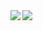 <a href="https://github.com/5h4k3m3/github-readme-stats">
  <img align="left" src="https://github-readme-stats.vercel.app/api?username=5h4k3m3&count_private=true&show_icons=true" />
</a>

<a href="https://github.com/5h4k3m3/github-readme-stats">
  <img align="left" src="https://github-readme-stats.vercel.app/api/top-langs/?username=5h4k3m3&langs_count=8" />
</a>
